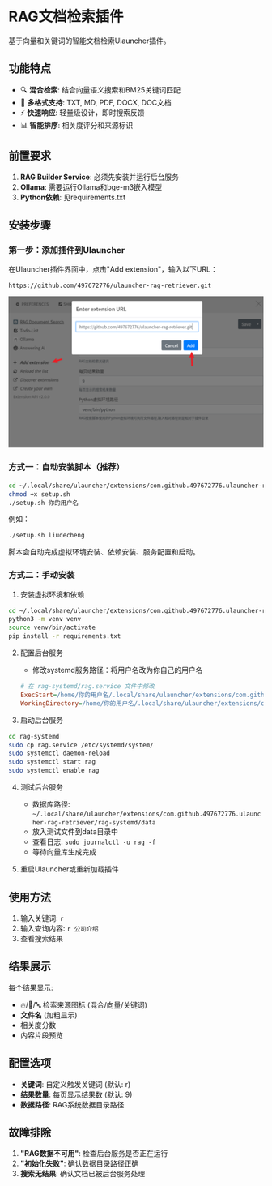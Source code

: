 # RAG文档检索插件

基于向量和关键词的智能文档检索Ulauncher插件。

## 功能特点

- 🔍 **混合检索**: 结合向量语义搜索和BM25关键词匹配
- 📄 **多格式支持**: TXT, MD, PDF, DOCX, DOC文档
- ⚡ **快速响应**: 轻量级设计，即时搜索反馈
- 📊 **智能排序**: 相关度评分和来源标识

## 前置要求

1. **RAG Builder Service**: 必须先安装并运行后台服务
2. **Ollama**: 需要运行Ollama和bge-m3嵌入模型
3. **Python依赖**: 见requirements.txt

## 安装步骤

### 第一步：添加插件到Ulauncher

在Ulauncher插件界面中，点击"Add extension"，输入以下URL：

```
https://github.com/497672776/ulauncher-rag-retriever.git
```

![添加插件](images/add_extension.png)

### 方式一：自动安装脚本（推荐）

```bash
cd ~/.local/share/ulauncher/extensions/com.github.497672776.ulauncher-rag-retriever
chmod +x setup.sh
./setup.sh 你的用户名
```

例如：
```bash
./setup.sh liudecheng
```

脚本会自动完成虚拟环境安装、依赖安装、服务配置和启动。

### 方式二：手动安装

1. 安装虚拟环境和依赖
```bash
cd ~/.local/share/ulauncher/extensions/com.github.497672776.ulauncher-rag-retriever
python3 -m venv venv
source venv/bin/activate
pip install -r requirements.txt
```

2. 配置后台服务
   - 修改systemd服务路径：将用户名改为你自己的用户名
   ```ini
   # 在 rag-systemd/rag.service 文件中修改
   ExecStart=/home/你的用户名/.local/share/ulauncher/extensions/com.github.497672776.ulauncher-rag-retriever/rag-systemd/start_service.sh
   WorkingDirectory=/home/你的用户名/.local/share/ulauncher/extensions/com.github.497672776.ulauncher-rag-retriever/rag-systemd
   ```

3. 启动后台服务
```bash
cd rag-systemd
sudo cp rag.service /etc/systemd/system/
sudo systemctl daemon-reload
sudo systemctl start rag
sudo systemctl enable rag
```

4. 测试后台服务
   - 数据库路径: `~/.local/share/ulauncher/extensions/com.github.497672776.ulauncher-rag-retriever/rag-systemd/data`
   - 放入测试文件到data目录中
   - 查看日志: `sudo journalctl -u rag -f`
   - 等待向量库生成完成

5. 重启Ulauncher或重新加载插件

## 使用方法

1. 输入关键词: `r`
2. 输入查询内容: `r 公司介绍`
3. 查看搜索结果

## 结果展示

每个结果显示:
- 🔥/🎯/🔤 检索来源图标 (混合/向量/关键词)
- **文件名** (加粗显示)
- 相关度分数
- 内容片段预览

## 配置选项

- **关键词**: 自定义触发关键词 (默认: r)
- **结果数量**: 每页显示结果数 (默认: 9)
- **数据路径**: RAG系统数据目录路径

## 故障排除

1. **"RAG数据不可用"**: 检查后台服务是否正在运行
2. **"初始化失败"**: 确认数据目录路径正确
3. **搜索无结果**: 确认文档已被后台服务处理